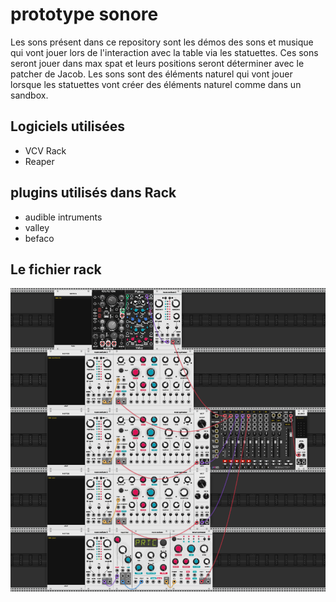 # prototype sonore
Les sons présent dans ce repository sont les démos des sons et musique qui vont jouer lors de l'interaction avec la table via les statuettes. Ces sons seront jouer dans max spat et leurs positions seront déterminer avec le patcher de Jacob. Les sons sont des éléments naturel qui vont jouer lorsque les statuettes vont créer des éléments naturel comme dans un sandbox. 
## Logiciels utilisées
- VCV Rack
- Reaper
## plugins utilisés dans Rack
- audible intruments
- valley
- befaco
## Le fichier rack
![rack](medias/rack.PNG)
